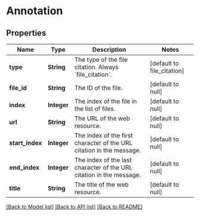 # Annotation
## Properties

| Name | Type | Description | Notes |
|------------ | ------------- | ------------- | -------------|
| **type** | **String** | The type of the file citation. Always &#x60;file_citation&#x60;. | [default to file_citation] |
| **file\_id** | **String** | The ID of the file.  | [default to null] |
| **index** | **Integer** | The index of the file in the list of files.  | [default to null] |
| **url** | **String** | The URL of the web resource. | [default to null] |
| **start\_index** | **Integer** | The index of the first character of the URL citation in the message. | [default to null] |
| **end\_index** | **Integer** | The index of the last character of the URL citation in the message. | [default to null] |
| **title** | **String** | The title of the web resource. | [default to null] |

[[Back to Model list]](../README.md#documentation-for-models) [[Back to API list]](../README.md#documentation-for-api-endpoints) [[Back to README]](../README.md)

